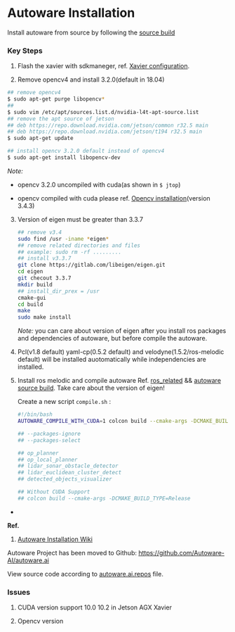 # Autoware Installation

Install autoware from source by following the [source build](https://gitlab.com/autowarefoundation/autoware.ai/autoware/-/wikis/Source-Build)

### Key Steps

1. Flash the xavier with sdkmaneger, ref. [Xavier configuration](xavier_configuration.md).

2. Remove opencv4 and install 3.2.0(default in 18.04)

```bash
## remove opencv4
$ sudo apt-get purge libopencv*
##
$ sudo vim /etc/apt/sources.list.d/nvidia-l4t-apt-source.list
## remove the apt source of jetson
## deb https://repo.download.nvidia.com/jetson/common r32.5 main
## deb https://repo.download.nvidia.com/jetson/t194 r32.5 main
$ sudo apt-get update
```

```bash
## install opencv 3.2.0 default instead of opencv4
$ sudo apt-get install libopencv-dev
```

*Note:*

* opencv 3.2.0 uncompiled with cuda(as shown in `$ jtop`)

* opencv compiled with cuda please ref. [Opencv installation](opencv_install.md)(version 3.4.3)

3. Version of eigen must be greater than 3.3.7

    ```bash
    ## remove v3.4
    sudo find /usr -iname *eigen*
    ## remove related directories and files
    ## example: sudo rm -rf .........
    ## install v3.3.7
    git clone https://gitlab.com/libeigen/eigen.git
    cd eigen
    git checout 3.3.7
    mkdir build
    ## install_dir_prex = /usr
    cmake-gui
    cd build
    make 
    sudo make install
    ```

    *Note:* you can care about version of eigen after you install ros packages and dependencies of autoware, but before compile the autoware.

4. Pcl(v1.8 default)  yaml-cp(0.5.2 default) and velodyne(1.5.2/ros-melodic default) will be installed auotomatically while independencies are installed.


5. Install ros melodic and compile autoware
    Ref. [ros_related](ros_related.md) && [autoware source build](https://github.com/Autoware-AI/autoware.ai/wiki/Source-Build).
    Take care about the version of eigen!

    Create a new script `compile.sh` :
    ```bash
    #!/bin/bash
    AUTOWARE_COMPILE_WITH_CUDA=1 colcon build --cmake-args -DCMAKE_BUILD_TYPE=Release --packages-select op_global_planner

    ## --packages-ignore
    ## --packages-select

    ## op_planner 
    ## op_local_planner 
    ## lidar_sonar_obstacle_detector 
    ## lidar_euclidean_cluster_detect
    ## detected_objects_visualizer 

    ## Without CUDA Support
    ## colcon build --cmake-args -DCMAKE_BUILD_TYPE=Release
    ```


* 

**Ref.**
1. [Autoware Installation Wiki](https://gitlab.com/autowarefoundation/autoware.ai/autoware/-/wikis/Installation)


Autoware Project has been moved to Github: https://github.com/Autoware-AI/autoware.ai

View source code according to [autoware.ai.repos](https://github.com/Autoware-AI/autoware.ai/blob/master/autoware.ai.repos) file.





### Issues
1. CUDA version
support 10.0
10.2 in Jetson AGX Xavier

2. Opencv version


